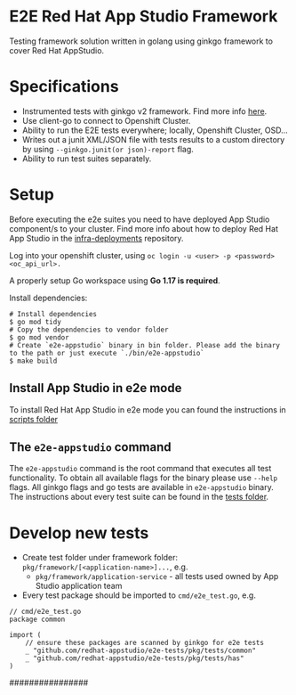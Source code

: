 # E2E Red Hat App Studio Framework

Testing framework solution written in golang using ginkgo framework to cover Red Hat AppStudio.

# Specifications

* Instrumented tests with ginkgo v2 framework. Find more info [here](https://docs.google.com/document/d/1h28ZknXRsTLPNNiOjdHIO-F2toCzq4xoZDXbfYaBdoQ/edit#heading=h.ptojc6n4azyr).
* Use client-go to connect to Openshift Cluster.
* Ability to run the E2E tests everywhere; locally, Openshift Cluster, OSD...
* Writes out a junit XML/JSON file with tests results to a custom directory by using `--ginkgo.junit(or json)-report` flag.
* Ability to run test suites separately.

# Setup

Before executing the e2e suites you need to have deployed App Studio component/s to your cluster. Find more info about how to deploy Red Hat App Studio
in the [infra-deployments](https://github.com/redhat-appstudio/infra-deployments) repository.

Log into your openshift cluster, using `oc login -u <user> -p <password> <oc_api_url>.`

A properly setup Go workspace using **Go 1.17 is required**.

Install dependencies:

```
# Install dependencies
$ go mod tidy
# Copy the dependencies to vendor folder
$ go mod vendor
# Create `e2e-appstudio` binary in bin folder. Please add the binary to the path or just execute `./bin/e2e-appstudio`
$ make build
```

## Install App Studio in e2e mode

To install Red Hat App Studio in e2e mode you can found the instructions in [scripts folder](https://github.com/redhat-appstudio/e2e-tests/tree/main/scripts)

## The `e2e-appstudio` command

The `e2e-appstudio` command is the root command that executes all test functionality. To obtain all available flags for the binary please use `--help` flags. All ginkgo flags and go tests are available in `e2e-appstudio` binary.
The instructions about every test suite can be found in the [tests folder](https://github.com/redhat-appstudio/e2e-tests/tree/main/pkg/tests).

# Develop new tests

* Create test folder under framework folder: `pkg/framework/[<application-name>]...`, e.g.
  * `pkg/framework/application-service` - all tests used owned by App Studio application team
* Every test package should be imported to `cmd/e2e_test.go`, e.g.

```golang
// cmd/e2e_test.go
package common

import (
	// ensure these packages are scanned by ginkgo for e2e tests
	_ "github.com/redhat-appstudio/e2e-tests/pkg/tests/common"
	_ "github.com/redhat-appstudio/e2e-tests/pkg/tests/has"
)
```
################